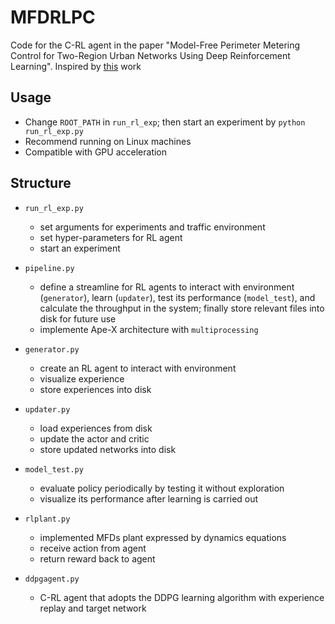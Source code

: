 # MFDRLPC

Code for the C-RL agent in the paper "Model-Free Perimeter Metering Control for Two-Region Urban Networks Using Deep Reinforcement Learning". Inspired by [this](https://github.com/wingsweihua/colight) work

## Usage

* Change `ROOT_PATH` in `run_rl_exp`; then start an experiment by `python run_rl_exp.py`
* Recommend running on Linux machines
* Compatible with GPU acceleration

## Structure

* `run_rl_exp.py`
    * set arguments for experiments and traffic environment
    * set hyper-parameters for RL agent
    * start an experiment

* `pipeline.py`
    * define a streamline for RL agents to interact with environment (`generator`), learn (`updater`), test its performance (`model_test`), and calculate the throughput in the system; finally store relevant files into disk for future use
    * implemente Ape-X architecture with `multiprocessing`
    
* `generator.py`
    * create an RL agent to interact with environment
    * visualize experience
    * store experiences into disk

* `updater.py`
    * load experiences from disk
    * update the actor and critic
    * store updated networks into disk

* `model_test.py`
    * evaluate policy periodically by testing it without exploration
    * visualize its performance after learning is carried out

* `rlplant.py`
    * implemented MFDs plant expressed by dynamics equations
    * receive action from agent
    * return reward back to agent

* `ddpgagent.py`
    * C-RL agent that adopts the DDPG learning algorithm with experience replay and target network
